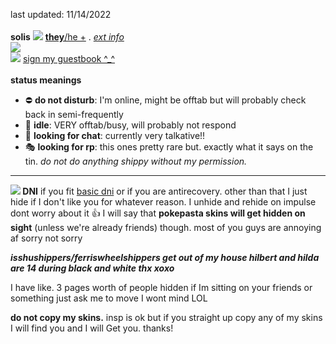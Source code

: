 last updated: 11/14/2022
<br>
<br>
<b>solis</b> <img src="https://barbara.crd.co/assets/images/gallery28/a639e43a.gif"> <a href="https://en.pronouns.page/@solistice"><b>they</b>/he +</a> . <a href="https://rentry.co/solistice"><i>ext info</i></a>
<br>
<img src="https://blinkies.cafe/b/display/0113-autism.gif">
<br>
<img src="https://barbara.crd.co/assets/images/gallery03/a212d5e6.gif"> <a href="https://solis.123guestbook.com/">sign my guestbook ^\_^</a>
<br><br>
<b>status meanings</b>
<ul>
  <li> ⛔ <b>do not disturb</b>: I'm online, might be offtab but will probably check back in semi-frequently </li>
  <li> 🌙 <b>idle</b>: VERY offtab/busy, will probably not respond</li>
  <li> 💬 <b>looking for chat</b>: currently very talkative!! </li>
  <li> 🎭 <b>looking for rp</b>: this ones pretty rare but. exactly what it says on the tin. <i>do not do anything shippy without my permission.</i></li>
</ul>

<hr>

<b><img src="https://barbara.crd.co/assets/images/gallery15/e504d2bd.gif"> DNI</b> if you fit <a href="https://listography.com/dni">basic dni</a> or if you are antirecovery. other than that I just hide if I don't like you for whatever reason. I unhide and rehide on impulse dont worry about it 👍
I will say that <b>pokepasta skins will get hidden on sight</b> (unless we're already friends) though. most of you guys are annoying af sorry not sorry

<i><b>isshushippers/ferriswheelshippers get out of my house hilbert and hilda are 14 during black and white thx xoxo</b></i>

I have like. 3 pages worth of people hidden if Im sitting on your friends or something just ask me to move I wont mind LOL

<b>do not copy my skins.</b> insp is ok but if you straight up copy any of my skins I will find you and I will Get you. thanks!
